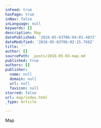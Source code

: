 ```yaml
---
inFeed: true
hasPage: true
inNav: false
inLanguage: null
keywords: []
description: Map
datePublished: '2016-05-03T06:04:01.487Z'
dateModified: '2016-05-03T06:02:15.766Z'
title: ''
author: []
sourcePath: _posts/2016-05-03-map.md
published: true
authors: []
publisher:
  name: null
  domain: null
  url: null
  favicon: null
starred: false
url: map/index.html
_type: Article

---
```

Map